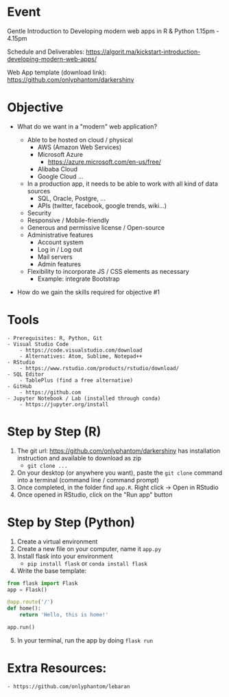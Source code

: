# Event

Gentle Introduction to Developing modern web apps in R & Python
1.15pm - 4.15pm

Schedule and Deliverables:
https://algorit.ma/kickstart-introduction-developing-modern-web-apps/

Web App template (download link):
https://github.com/onlyphantom/darkershiny

# Objective
- What do we want in a "modern" web application?  
    - Able to be hosted on cloud / physical
        - AWS (Amazon Web Services)  
        - Microsoft Azure  
            - https://azure.microsoft.com/en-us/free/
        - Alibaba Cloud  
        - Google Cloud
        ...
    - In a production app, it needs to be able to work with all kind of data sources
        - SQL, Oracle, Postgre, ...
        - APIs (twitter, facebook, google trends, wiki...)
    - Security 
    - Responsive / Mobile-friendly
    - Generous and permissive license / Open-source
    - Administrative features
        - Account system
        - Log in / Log out
        - Mail servers
        - Admin features
    - Flexibility to incorporate JS / CSS elements as necessary
        - Example: integrate Bootstrap

- How do we gain the skills required for objective #1  

# Tools 
    - Prerequisites: R, Python, Git
    - Visual Studio Code
        - https://code.visualstudio.com/download
        - Alternatives: Atom, Sublime, Notepad++
    - RStudio
        - https://www.rstudio.com/products/rstudio/download/
    - SQL Editor
        - TablePlus (find a free alternative)
    - GitHub
        - https://github.com
    - Jupyter Notebook / Lab (installed through conda)
        - https://jupyter.org/install

# Step by Step (R)
1. The git url: https://github.com/onlyphantom/darkershiny has installation instruction and available to download as zip
    - `git clone ...`
2. On your desktop (or anywhere you want), paste the `git clone` command into a terminal (command line / command prompt)
3. Once completed, in the folder find `app.R`. Right click -> Open in RStudio
4. Once opened in RStudio, click on the "Run app" button

# Step by Step (Python)
1. Create a virtual environment
2. Create a new file on your computer, name it  `app.py`
3. Install flask into your environment
    - `pip install flask` or `conda install flask`
4. Write the base template:
```py
from flask import Flask
app = Flask()

@app.route('/')
def home():
    return 'Hello, this is home!'

app.run()
```
5. In your terminal, run the app by doing `flask run`

# Extra Resources:
    - https://github.com/onlyphantom/lebaran
